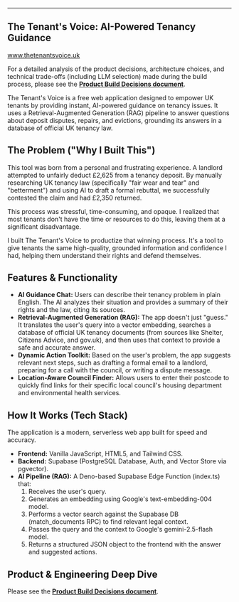 ------------------------
**The Tenant's Voice: AI-Powered Tenancy Guidance**
------------------------
www.thetenantsvoice.uk


For a detailed analysis of the product decisions, architecture choices, and technical trade-offs (including LLM selection) made during the build process, please see the [**Product Build Decisions document**](https://github.com/OscarC178/Tenant-Voice-Website-/blob/main/Product_build_decisions.md).


The Tenant's Voice is a free web application designed to empower UK tenants by providing instant, AI-powered guidance on tenancy issues. It uses a Retrieval-Augmented Generation (RAG) pipeline to answer questions about deposit disputes, repairs, and evictions, grounding its answers in a database of official UK tenancy law.

## **The Problem ("Why I Built This")**

This tool was born from a personal and frustrating experience. A landlord attempted to unfairly deduct £2,625 from a tenancy deposit. By manually researching UK tenancy law (specifically "fair wear and tear" and "betterment") and using AI to draft a formal rebuttal, we successfully contested the claim and had £2,350 returned.

This process was stressful, time-consuming, and opaque. I realized that most tenants don't have the time or resources to do this, leaving them at a significant disadvantage.

I built The Tenant's Voice to productize that winning process. It's a tool to give tenants the same high-quality, grounded information and confidence I had, helping them understand their rights and defend themselves.

## **Features & Functionality**

* **AI Guidance Chat:** Users can describe their tenancy problem in plain English. The AI analyzes their situation and provides a summary of their rights and the law, citing its sources.  
* **Retrieval-Augmented Generation (RAG):** The app doesn't just "guess." It translates the user's query into a vector embedding, searches a database of official UK tenancy documents (from sources like Shelter, Citizens Advice, and gov.uk), and then uses that context to provide a safe and accurate answer.  
* **Dynamic Action Toolkit:** Based on the user's problem, the app suggests relevant next steps, such as drafting a formal email to a landlord, preparing for a call with the council, or writing a dispute message.  
* **Location-Aware Council Finder:** Allows users to enter their postcode to quickly find links for their specific local council's housing department and environmental health services.

## **How It Works (Tech Stack)**

The application is a modern, serverless web app built for speed and accuracy.

* **Frontend:** Vanilla JavaScript, HTML5, and Tailwind CSS.  
* **Backend:** Supabase (PostgreSQL Database, Auth, and Vector Store via pgvector).  
* **AI Pipeline (RAG):** A Deno-based Supabase Edge Function (index.ts) that:  
  1. Receives the user's query.  
  2. Generates an embedding using Google's text-embedding-004 model.  
  3. Performs a vector search against the Supabase DB (match\_documents RPC) to find relevant legal context.  
  4. Passes the query and the context to Google's gemini-2.5-flash model.  
  5. Returns a structured JSON object to the frontend with the answer and suggested actions.

## **Product & Engineering Deep Dive**
Please see the [**Product Build Decisions document**](https://github.com/OscarC178/Tenant-Voice-Website-/blob/main/Product_build_decisions.md).
